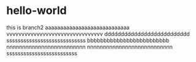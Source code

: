 hello-world
===========

this is branch2
aaaaaaaaaaaaaaaaaaaaaaaaaaaa
vvvvvvvvvvvvvvvvvvvvvvvvvvvvvvvv
dddddddddddddddddddddddddd
ssssssssssssssssssssssssssss
bbbbbbbbbbbbbbbbbbbbbbbbb
nnnnnnnnnnnnnnnnnnnnnnnnn
nnnnnnnnnnnnnnnnnnnnnnnnnnn
sssssssssssssssssssssssss
